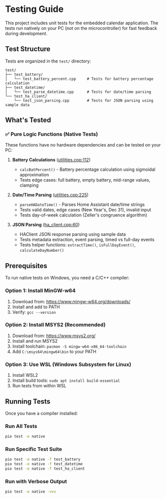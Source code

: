 # Testing Guide

This project includes unit tests for the embedded calendar application. The tests run natively on your PC (not on the microcontroller) for fast feedback during development.

## Test Structure

Tests are organized in the `test/` directory:

```
test/
├── test_battery/
│   └── test_battery_percent.cpp     # Tests for battery percentage calculation
├── test_datetime/
│   └── test_parse_datetime.cpp      # Tests for date/time parsing
└── test_ha_client/
    └── test_json_parsing.cpp        # Tests for JSON parsing using sample data
```

## What's Tested

### ✅ Pure Logic Functions (Native Tests)

These functions have no hardware dependencies and can be tested on your PC:

1. **Battery Calculations** ([utilities.cpp:112](src/utilities.cpp#L112))
   - `calcBatPercent()` - Battery percentage calculation using sigmoidal approximation
   - Tests edge cases: full battery, empty battery, mid-range values, clamping

2. **Date/Time Parsing** ([utilities.cpp:225](src/utilities.cpp#L225))
   - `parseHADateTime()` - Parses Home Assistant date/time strings
   - Tests valid dates, edge cases (New Year's, Dec 31), invalid input
   - Tests day-of-week calculation (Zeller's congruence algorithm)

3. **JSON Parsing** ([ha_client.cpp:60](src/ha_client.cpp#L60))
   - HAClient JSON response parsing using sample data
   - Tests metadata extraction, event parsing, timed vs full-day events
   - Tests helper functions: `extractTime()`, `isFullDayEvent()`, `calculateDayNumber()`

## Prerequisites

To run native tests on Windows, you need a C/C++ compiler:

### Option 1: Install MinGW-w64
1. Download from: https://www.mingw-w64.org/downloads/
2. Install and add to PATH
3. Verify: `gcc --version`

### Option 2: Install MSYS2 (Recommended)
1. Download from: https://www.msys2.org/
2. Install and run MSYS2
3. Install toolchain: `pacman -S mingw-w64-x86_64-toolchain`
4. Add `C:\msys64\mingw64\bin` to your PATH

### Option 3: Use WSL (Windows Subsystem for Linux)
1. Install WSL2
2. Install build tools: `sudo apt install build-essential`
3. Run tests from within WSL

## Running Tests

Once you have a compiler installed:

### Run All Tests
```bash
pio test -e native
```

### Run Specific Test Suite
```bash
pio test -e native -f test_battery
pio test -e native -f test_datetime
pio test -e native -f test_ha_client
```

### Run with Verbose Output
```bash
pio test -e native -vvv
```
